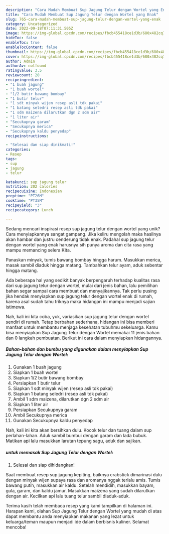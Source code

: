 ```yaml
---
description: "Cara Mudah Membuat Sup Jagung Telur dengan Wortel yang Enak"
title: "Cara Mudah Membuat Sup Jagung Telur dengan Wortel yang Enak"
slug: 765-cara-mudah-membuat-sup-jagung-telur-dengan-wortel-yang-enak
category: Uncategorized
date: 2022-09-18T07:11:31.505Z
image: https://img-global.cpcdn.com/recipes/fbcb455418ce1d3b/680x482cq70/sup-jagung-telur-dengan-wortel-foto-resep-utama.jpg
hideToc: false
enableToc: true
enableTocContent: false
thumbnail: https://img-global.cpcdn.com/recipes/fbcb455418ce1d3b/680x482cq70/sup-jagung-telur-dengan-wortel-foto-resep-utama.jpg
cover: https://img-global.cpcdn.com/recipes/fbcb455418ce1d3b/680x482cq70/sup-jagung-telur-dengan-wortel-foto-resep-utama.jpg
author: Admin
authorAv: notfound
ratingvalue: 3.5
reviewcount: 20
recipeingredient:
- "1 buah jagung"
- "1 buah wortel"
- "1/2 butir bawang bombay"
- "1 butir telur"
- "1 sdt minyak wijen resep asli tdk pakai"
- "1 batang seledri resep asli tdk pakai"
- "1 sdm maizena dilarutkan dgn 2 sdm air"
- "1 liter air"
- "Secukupnya garam"
- "Secukupnya merica"
- "Secukupnya kaldu penyedap"
recipeinstructions:

- "Selesai dan siap dinikmati!"
categories:
- Resep
tags:
- sup
- jagung
- telur

katakunci: sup jagung telur 
nutrition: 202 calories
recipecuisine: Indonesian
preptime: "PT26M"
cooktime: "PT35M"
recipeyield: "3"
recipecategory: Lunch

---
```





Sedang mencari inspirasi resep sup jagung telur dengan wortel yang unik? Cara menyiapkannya sangat gampang. Jika keliru mengolah maka hasilnya akan hambar dan justru cenderung tidak enak. Padahal sup jagung telur dengan wortel yang enak harusnya sih punya aroma dan cita rasa yang mampu memancing selera Kita.





Panaskan minyak, tumis bawang bombay hingga harum. Masukkan merica, masak sambil diaduk hingga matang. Tambahkan telur ayam, aduk sebentar hingga matang.

Ada beberapa hal yang sedikit banyak berpengaruh terhadap kualitas rasa dari sup jagung telur dengan wortel, mulai dari jenis bahan, lalu pemilihan bahan segar sampai cara membuat dan menyajikannya. Tak perlu pusing jika hendak menyiapkan sup jagung telur dengan wortel enak di rumah, karena asal sudah tahu triknya maka hidangan ini mampu menjadi sajian istimewa.






Nah, kali ini kita coba, yuk, variasikan sup jagung telur dengan wortel sendiri di rumah. Tetap berbahan sederhana, hidangan ini bisa memberi manfaat untuk membantu menjaga kesehatan tubuhmu sekeluarga. Kamu bisa menyiapkan Sup Jagung Telur dengan Wortel memakai 11 jenis bahan dan 0 langkah pembuatan. Berikut ini cara dalam menyiapkan hidangannya.

<!--inarticleads1-->

##### Bahan-bahan dan bumbu yang digunakan dalam menyiapkan Sup Jagung Telur dengan Wortel:

1. Gunakan 1 buah jagung
1. Siapkan 1 buah wortel
1. Siapkan 1/2 butir bawang bombay
1. Persiapkan 1 butir telur
1. Siapkan 1 sdt minyak wijen (resep asli tdk pakai)
1. Siapkan 1 batang seledri (resep asli tdk pakai)
1. Ambil 1 sdm maizena, dilarutkan dgn 2 sdm air
1. Siapkan 1 liter air
1. Persiapkan Secukupnya garam
1. Ambil Secukupnya merica
1. Gunakan Secukupnya kaldu penyedap


Nah, kali ini kita akan bersihkan dulu. Kocok telur dan tuang dalam sup perlahan-lahan. Aduk sambil bumbui dengan garam dan lada bubuk. Matikan api lalu masukkan larutan tepung sagu, aduk dan sajikan. 

<!--inarticleads2-->

#####  untuk memasak Sup Jagung Telur dengan Wortel:


1. Selesai dan siap dihidangkan!

Saat membuat resep sup jagung kepiting, baiknya crabstick dimarinasi dulu dengan minyak wijen supaya rasa dan aromanya nggak terlalu amis. Tumis bawang putih, masukkan air kaldu. Setelah mendidih, masukkan bayam, gula, garam, dan kaldu jamur. Masukkan maizena yang sudah dilarutkan dengan air. Kecilkan api lalu tuang telur sambil diaduk-aduk. 

Terima kasih telah membaca resep yang kami tampilkan di halaman ini. Harapan kami, olahan Sup Jagung Telur dengan Wortel yang mudah di atas dapat membantu anda menyiapkan makanan yang lezat untuk keluarga/teman maupun menjadi ide dalam berbisnis kuliner. Selamat mencoba!
